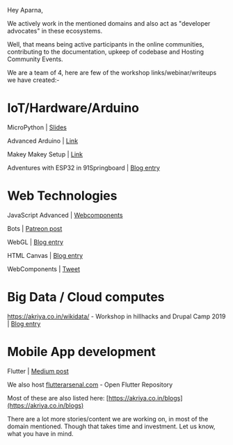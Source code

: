 Hey Aparna,

We actively work in the mentioned domains and also act as "developer advocates" in these ecosystems. 

Well, that means being active participants in the online communities, contributing to the documentation, upkeep of codebase and Hosting Community Events.

We are a team of 4, here are few of the workshop links/webinar/writeups we have created:- 
# IoT/Hardware/Arduino
 MicroPython | [Slides](https://www.slideshare.net/karx01/micro-python-pycon-india-2018-proposal-kartik-arora)

 Advanced Arduino | [Link](https://goo.gl/24u5He)

 Makey Makey Setup | [Link](https://osem.hillhacks.in/conferences/hillhacks-2019/program/proposals/291)

 Adventures with ESP32 in 91Springboard | [Blog entry](https://akriya.co.in/coke-voting-machine/)

# Web Technologies
 JavaScript Advanced | [Webcomponents](https://osem.hillhacks.in/conferences/hillhacks-2019/program/proposals/288)

 Bots | [Patreon post](https://www.patreon.com/posts/discord-bot-feed-28033124)

 WebGL | [Blog entry](https://akriya.co.in/html-webgl/)

 HTML Canvas | [Blog entry](https://akriya.co.in/html-canvas/)

 WebComponents | [Tweet](https://twitter.com/MozPunjab/status/1107232662790569985)


# Big Data / Cloud computes
 https://akriya.co.in/wikidata/ - Workshop in hillhacks and Drupal Camp 2019 | [Blog entry](https://akriya.co.in/wikidata/)


# Mobile App development
 Flutter | [Medium post](https://medium.com/flutterarsenal/build-a-nested-tabbar-in-flutter-7e0cae5cfc7)
 
 We also host [flutterarsenal.com](https://flutterarsenal.com) - Open Flutter Repository


Most of these are also listed here: [https://akriya.co.in/blogs](https://akriya.co.in/blogs)

There are a lot more stories/content we are working on, in most of the domain mentioned. 
Though that takes time and investment. Let us know, what you have in mind.